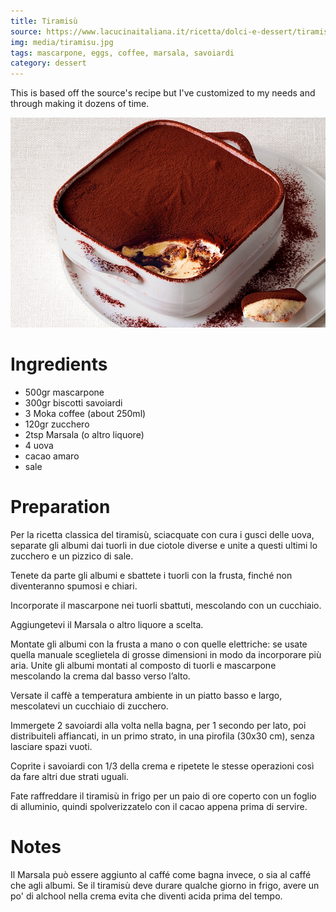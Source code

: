 ```yaml
---
title: Tiramisù
source: https://www.lacucinaitaliana.it/ricetta/dolci-e-dessert/tiramisu-ricetta-classica/
img: media/tiramisu.jpg
tags: mascarpone, eggs, coffee, marsala, savoiardi
category: dessert
---
```


This is based off the source's recipe but I've customized to my needs and through making it dozens of time.

![Tiramisú](media/tiramisu.jpg)

Ingredients
===========

* 500gr mascarpone
* 300gr biscotti savoiardi
* 3 Moka coffee (about 250ml)
* 120gr zucchero
* 2tsp Marsala (o altro liquore)
* 4 uova
* cacao amaro
* sale

Preparation
===========

Per la ricetta classica del tiramisù, sciacquate con cura i gusci delle uova, separate gli albumi dai tuorli in due ciotole diverse e unite a questi ultimi lo zucchero e un pizzico di sale.

Tenete da parte gli albumi e sbattete i tuorli con la frusta, finché non diventeranno spumosi e chiari.

Incorporate il mascarpone nei tuorli sbattuti, mescolando con un cucchiaio.

Aggiungetevi il Marsala o altro liquore a scelta.

Montate gli albumi con la frusta a mano o con quelle elettriche: se usate quella manuale sceglietela di grosse dimensioni in modo da incorporare più aria. Unite gli albumi montati al composto di tuorli e mascarpone mescolando la crema dal basso verso l’alto.

Versate il caffè a temperatura ambiente in un piatto basso e largo, mescolatevi un cucchiaio di zucchero.

Immergete 2 savoiardi alla volta nella bagna, per 1 secondo per lato, poi distribuiteli affiancati, in un primo strato, in una pirofila (30x30 cm), senza lasciare spazi vuoti.

Coprite i savoiardi con 1/3 della crema e ripetete le stesse operazioni così da fare altri due strati uguali.

Fate raffreddare il tiramisù in frigo per un paio di ore coperto con un foglio di alluminio, quindi spolverizzatelo con il cacao appena prima di servire.

Notes
=====

Il Marsala può essere aggiunto al caffé come bagna invece, o sia al caffé che agli albumi. Se il tiramisù deve durare qualche giorno in frigo, avere un po' di alchool nella crema evita che diventi acida prima del tempo.
